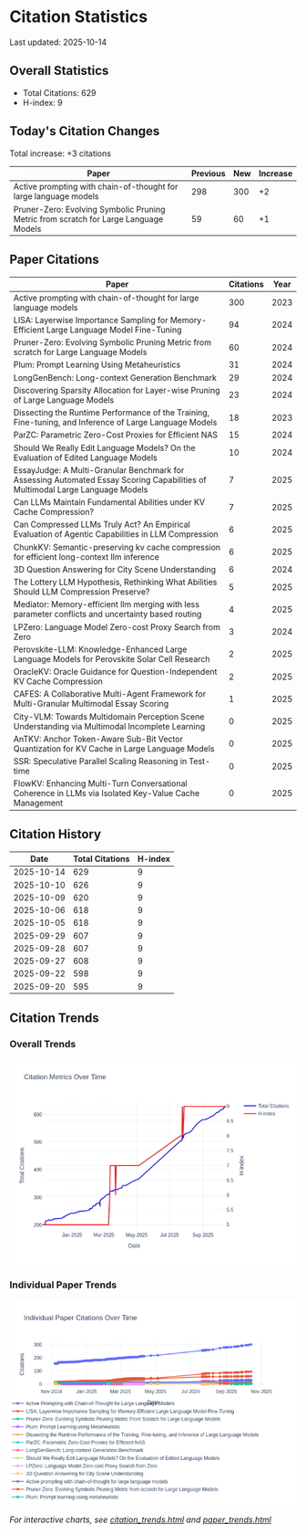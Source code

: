 # Citation Statistics

Last updated: 2025-10-14

## Overall Statistics
- Total Citations: 629
- H-index: 9

## Today's Citation Changes 

Total increase: +3 citations

| Paper | Previous | New | Increase |
| ----- | --------- | --- | -------- |
| Active prompting with chain-of-thought for large language models | 298 | 300 | +2 |
| Pruner-Zero: Evolving Symbolic Pruning Metric from scratch for Large Language Models | 59 | 60 | +1 |

## Paper Citations

| Paper | Citations | Year |
| ----- | --------- | ---- |
| Active prompting with chain-of-thought for large language models | 300 | 2023 |
| LISA: Layerwise Importance Sampling for Memory-Efficient Large Language Model Fine-Tuning | 94 | 2024 |
| Pruner-Zero: Evolving Symbolic Pruning Metric from scratch for Large Language Models | 60 | 2024 |
| Plum: Prompt Learning Using Metaheuristics | 31 | 2024 |
| LongGenBench: Long-context Generation Benchmark | 29 | 2024 |
| Discovering Sparsity Allocation for Layer-wise Pruning of Large Language Models | 23 | 2024 |
| Dissecting the Runtime Performance of the Training, Fine-tuning, and Inference of Large Language Models | 18 | 2023 |
| ParZC: Parametric Zero-Cost Proxies for Efficient NAS | 15 | 2024 |
| Should We Really Edit Language Models? On the Evaluation of Edited Language Models | 10 | 2024 |
| EssayJudge: A Multi-Granular Benchmark for Assessing Automated Essay Scoring Capabilities of Multimodal Large Language Models | 7 | 2025 |
| Can LLMs Maintain Fundamental Abilities under KV Cache Compression? | 7 | 2025 |
| Can Compressed LLMs Truly Act? An Empirical Evaluation of Agentic Capabilities in LLM Compression | 6 | 2025 |
| ChunkKV: Semantic-preserving kv cache compression for efficient long-context llm inference | 6 | 2025 |
| 3D Question Answering for City Scene Understanding | 6 | 2024 |
| The Lottery LLM Hypothesis, Rethinking What Abilities Should LLM Compression Preserve? | 5 | 2025 |
| Mediator: Memory-efficient llm merging with less parameter conflicts and uncertainty based routing | 4 | 2025 |
| LPZero: Language Model Zero-cost Proxy Search from Zero | 3 | 2024 |
| Perovskite-LLM: Knowledge-Enhanced Large Language Models for Perovskite Solar Cell Research | 2 | 2025 |
| OracleKV: Oracle Guidance for Question-Independent KV Cache Compression | 2 | 2025 |
| CAFES: A Collaborative Multi-Agent Framework for Multi-Granular Multimodal Essay Scoring | 1 | 2025 |
| City-VLM: Towards Multidomain Perception Scene Understanding via Multimodal Incomplete Learning | 0 | 2025 |
| AnTKV: Anchor Token-Aware Sub-Bit Vector Quantization for KV Cache in Large Language Models | 0 | 2025 |
| SSR: Speculative Parallel Scaling Reasoning in Test-time | 0 | 2025 |
| FlowKV: Enhancing Multi-Turn Conversational Coherence in LLMs via Isolated Key-Value Cache Management | 0 | 2025 |

## Citation History

| Date | Total Citations | H-index |
| ---- | --------------- | ------- |
| 2025-10-14 | 629 | 9 |
| 2025-10-10 | 626 | 9 |
| 2025-10-09 | 620 | 9 |
| 2025-10-06 | 618 | 9 |
| 2025-10-05 | 618 | 9 |
| 2025-09-29 | 607 | 9 |
| 2025-09-28 | 607 | 9 |
| 2025-09-27 | 608 | 9 |
| 2025-09-22 | 598 | 9 |
| 2025-09-20 | 595 | 9 |

## Citation Trends

### Overall Trends
![Citation Trends](citation_trends.png)

### Individual Paper Trends
![Paper Trends](paper_trends.png)

*For interactive charts, see [citation_trends.html](citation_trends.html) and [paper_trends.html](paper_trends.html)*
